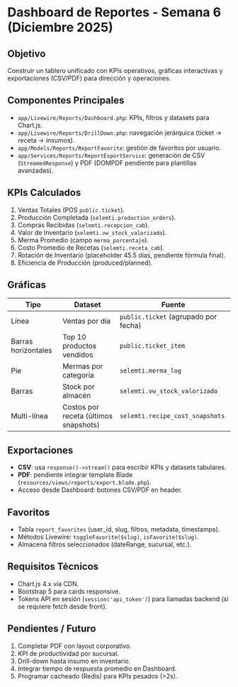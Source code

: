 # Dashboard de Reportes - Semana 6 (Diciembre 2025)

## Objetivo
Construir un tablero unificado con KPIs operativos, gráficas interactivas y exportaciones (CSV/PDF) para dirección y operaciones.

## Componentes Principales
- `app/Livewire/Reports/Dashboard.php`: KPIs, filtros y datasets para Chart.js.
- `app/Livewire/Reports/DrillDown.php`: navegación jerárquica (ticket → receta → insumos).
- `app/Models/Reports/ReportFavorite`: gestión de favoritos por usuario.
- `app/Services/Reports/ReportExportService`: generación de CSV (`StreamedResponse`) y PDF (DOMPDF pendiente para plantillas avanzadas).

## KPIs Calculados
1. Ventas Totales (POS `public.ticket`).
2. Producción Completada (`selemti.production_orders`).
3. Compras Recibidas (`selemti.recepcion_cab`).
4. Valor de Inventario (`selemti.vw_stock_valorizado`).
5. Merma Promedio (campo `merma_porcentaje`).
6. Costo Promedio de Recetas (`selemti.receta_cab`).
7. Rotación de Inventario (placeholder 45.5 días, pendiente fórmula final).
8. Eficiencia de Producción (produced/planned).

## Gráficas
| Tipo | Dataset | Fuente |
|------|---------|--------|
| Línea | Ventas por día | `public.ticket` (agrupado por fecha) |
| Barras horizontales | Top 10 productos vendidos | `public.ticket_item` |
| Pie | Mermas por categoría | `selemti.merma_log` |
| Barras | Stock por almacén | `selemti.vw_stock_valorizado` |
| Multi-línea | Costos por receta (últimos snapshots) | `selemti.recipe_cost_snapshots` |

## Exportaciones
- **CSV**: usa `response()->stream()` para escribir KPIs y datasets tabulares.
- **PDF**: pendiente integrar template Blade (`resources/views/reports/export.blade.php`).
- Acceso desde Dashboard: botones CSV/PDF en header.

## Favoritos
- Tabla `report_favorites` (user_id, slug, filtros, metadata, timestamps).
- Métodos Livewire: `toggleFavorite($slug)`, `isFavorite($slug)`.
- Almacena filtros seleccionados (dateRange, sucursal, etc.).

## Requisitos Técnicos
- Chart.js 4.x vía CDN.
- Bootstrap 5 para cards responsive.
- Tokens API en sesión (`session('api_token')`) para llamadas backend (si se requiere fetch desde front).

## Pendientes / Futuro
1. Completar PDF con layout corporativo.
2. KPI de productividad por sucursal.
3. Drill-down hasta insumo en inventario.
4. Integrar tiempo de respuesta promedio en Dashboard.
5. Programar cacheado (Redis) para KPIs pesados (>2s).

